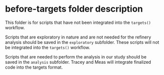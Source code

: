# before-targets folder description

This folder is for scripts that have not been integrated into the `targets()` workflow.

Scripts that are exploratory in nature and are not needed for the refinery analysis should be saved in the `exploratory` subfolder. These scripts will not be integrated into the `targets()` workflow.

Scripts that are needed to perform the analysis in our study should be saved in the `analysis` subfolder. Tracey and Meas will integrate finalized code into the targets format.